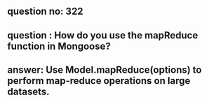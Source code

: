 
      
## question no: 322

## question : How do you use the mapReduce function in Mongoose?

## answer: Use Model.mapReduce(options) to perform map-reduce operations on large datasets.
      